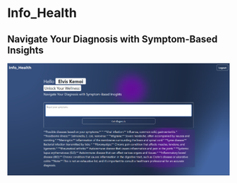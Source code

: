 <h1>Info_Health</h1>
<h2>Navigate Your Diagnosis with Symptom-Based Insights</h2>
<img src="main.png" alt="homePage">
